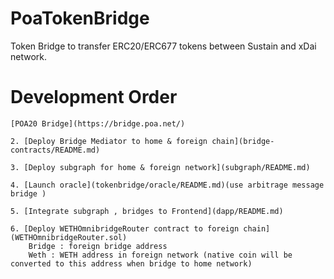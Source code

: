 # PoaTokenBridge
 Token Bridge to transfer ERC20/ERC677 tokens between Sustain and xDai network.

# Development Order

	[POA20 Bridge](https://bridge.poa.net/)	
	
	2. [Deploy Bridge Mediator to home & foreign chain](bridge-contracts/README.md)
	
	3. [Deploy subgraph for home & foreign network](subgraph/README.md)

	4. [Launch oracle](tokenbridge/oracle/README.md)(use arbitrage message bridge )
	
	5. [Integrate subgraph , bridges to Frontend](dapp/README.md)	
	
	6. [Deploy WETHOmnibridgeRouter contract to foreign chain](WETHOmnibridgeRouter.sol) 
	    Bridge : foreign bridge address
        Weth : WETH address in foreign network (native coin will be converted to this address when bridge to home network)
